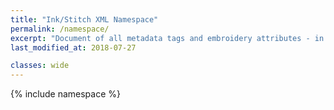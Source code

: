 ```yaml
---
title: "Ink/Stitch XML Namespace"
permalink: /namespace/
excerpt: "Document of all metadata tags and embroidery attributes - in future"
last_modified_at: 2018-07-27

classes: wide
---
```

{% include namespace %}

